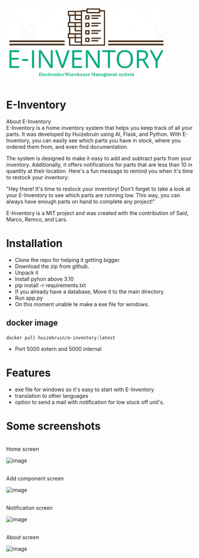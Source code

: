 ![image](https://github.com/huizebruin/E-Inventory/blob/c83cb22340e3007ff446083cc1a54936f50b14e8/static/images/icon.png)

# E-Inventory
About E-Inventory<br>
E-Inventory is a home inventory system that helps you keep track of all your parts. It was developed by Huizebruin using AI, Flask, and Python. With E-Inventory, you can easily see which parts you have in stock, where you ordered them from, and even find documentation.

The system is designed to make it easy to add and subtract parts from your inventory. Additionally, it offers notifications for parts that are less than 10 in quantity at their location. Here's a fun message to remind you when it's time to restock your inventory:

"Hey there! It's time to restock your inventory! Don't forget to take a look at your E-Inventory to see which parts are running low. This way, you can always have enough parts on hand to complete any project!"

E-Inventory is a MIT project and was created with the contribution of Said, Marco, Remco, and Lars.


# Installation
* Clone the repo for helping it getting bigger.
* Download the zip from github.
* Unpack it
* Install pyhon above 3.10
* pip install -r requirements.txt
* If you already have a database, Move it to the main directory.
* Run app.py
* On this moment unable te make a exe file for windows.

## docker image 
``` docker pull huizebruin/e-inventory:latest ```
* Port 5000 extern and 5000 internal

# Features

* exe file for windows so it's easy to start with E-Inventory
* translation to other languages 
* option to send a mail with notification for low stock off unit's.


# Some screenshots

<br>
Home screen<br>

![image](https://user-images.githubusercontent.com/62996429/235307589-85000c2c-afc9-416c-a11e-7b3108ba9264.png)


<br> Add component screen

![image](https://user-images.githubusercontent.com/62996429/235307618-87b74d35-8f5a-416b-8e51-6072dc232787.png)

<br> Notification screen<br>

![image](https://user-images.githubusercontent.com/62996429/235307641-de788ad1-4e57-4091-a81e-2b748d175bb1.png)

<br> About screen <br>

![image](https://user-images.githubusercontent.com/62996429/235307659-3e916f65-7b69-4f7a-b546-b21cc1dca94c.png)
<br>


